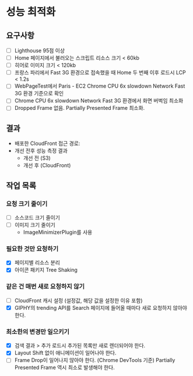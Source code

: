 # 성능 최적화

## 요구사항

- [ ] Lighthouse 95점 이상
- [ ] Home 페이지에서 불러오는 스크립트 리소스 크기 < 60kb
- [ ] 히어로 이미지 크기 < 120kb
- [ ] 프랑스 파리에서 Fast 3G 환경으로 접속했을 때 Home 두 번째 이후 로드시 LCP < 1.2s
- [ ] WebPageTest에서 Paris - EC2 Chrome CPU 6x slowdown Network Fast 3G 환경 기준으로 확인
- [ ] Chrome CPU 6x slowdown Network Fast 3G 환경에서 화면 버벅임 최소화
- [ ] Dropped Frame 없음. Partially Presented Frame 최소화.

## 결과

- 배포한 CloudFront 접근 경로:
- 개선 전후 성능 측정 결과
  - 개선 전 (S3)
  - 개선 후 (CloudFront)

## 작업 목록

### 요청 크기 줄이기

- [ ] 소스코드 크기 줄이기
- [ ] 이미지 크기 줄이기
  - ImageMinimizerPlugin를 사용

### 필요한 것만 요청하기

- [x] 페이지별 리소스 분리
- [x] 아이콘 패키지 Tree Shaking

### 같은 건 매번 새로 요청하지 않기

- [ ] CloudFront 캐시 설정 (설정값, 해당 값을 설정한 이유 포함)
- [x] GIPHY의 trending API를 Search 페이지에 들어올 때마다 새로 요청하지 않아야 한다.

### 최소한의 변경만 일으키기

- [x] 검색 결과 > 추가 로드시 추가된 목록만 새로 렌더되어야 한다.
- [x] Layout Shift 없이 애니메이션이 일어나야 한다.
- [ ] Frame Drop이 일어나지 않아야 한다.
      (Chrome DevTools 기준) Partially Presented Frame 역시 최소로 발생해야 한다.
